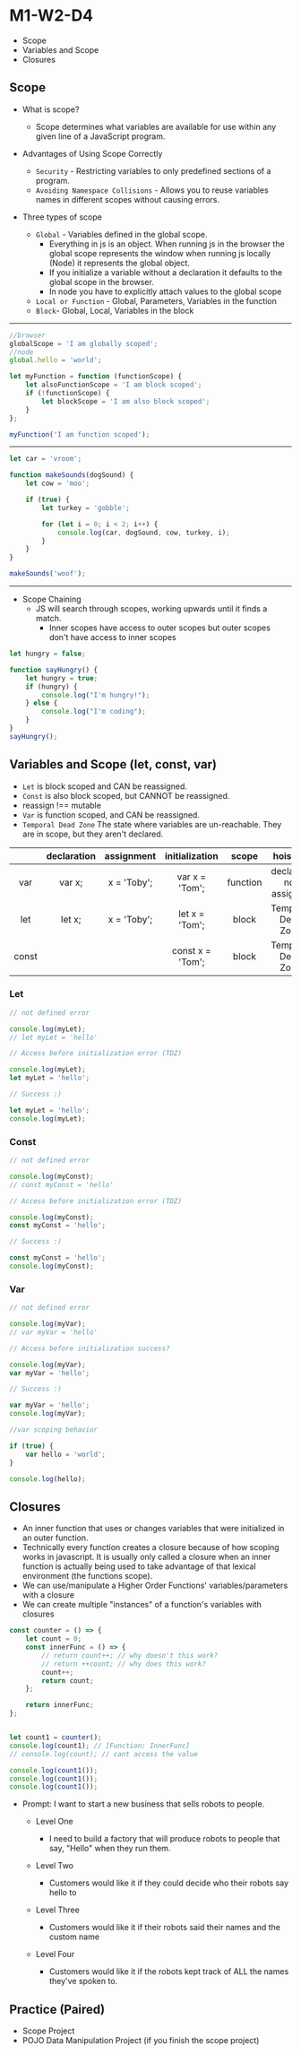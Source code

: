 # M1-W2-D4

-   Scope
-   Variables and Scope
-   Closures

## Scope

-   What is scope?

    -   Scope determines what variables are available for use within any given line of a JavaScript program.

-   Advantages of Using Scope Correctly

    -   `Security` - Restricting variables to only predefined sections of a program.
    -   `Avoiding Namespace Collisions` - Allows you to reuse variables names in different scopes without causing errors.

-   Three types of scope

    -   `Global` - Variables defined in the global scope.
        -   Everything in js is an object. When running js in the browser the global scope represents the window when running js locally (Node) it represents the global object.
        -   If you initialize a variable without a declaration it defaults to the global scope in the browser.
        -   In node you have to explicitly attach values to the global scope
    -   `Local or Function` - Global, Parameters, Variables in the function
    -   `Block`- Global, Local, Variables in the block

---

```js
//browser
globalScope = 'I am globally scoped';
//node
global.hello = 'world';

let myFunction = function (functionScope) {
    let alsoFunctionScope = 'I am block scoped';
    if (!functionScope) {
        let blockScope = 'I am also block scoped';
    }
};

myFunction('I am function scoped');
```

---

```js
let car = 'vroom';

function makeSounds(dogSound) {
    let cow = 'moo';

    if (true) {
        let turkey = 'gobble';

        for (let i = 0; i < 2; i++) {
            console.log(car, dogSound, cow, turkey, i);
        }
    }
}

makeSounds('woof');
```

---

-   Scope Chaining
    -   JS will search through scopes, working upwards until it finds a match.
        -   Inner scopes have access to outer scopes but outer scopes don't have access to inner scopes

```js
let hungry = false;

function sayHungry() {
    let hungry = true;
    if (hungry) {
        console.log("I'm hungry!");
    } else {
        console.log("I'm coding");
    }
}
sayHungry();
```

## Variables and Scope (let, const, var)

-   `Let` is block scoped and CAN be reassigned.
-   `Const` is also block scoped, but CANNOT be reassigned.
-   reassign !== mutable
-   `Var` is function scoped, and CAN be reassigned.
-   `Temporal Dead Zone` The state where variables are un-reachable. They are in scope, but they aren't declared.

|       | declaration | assignment  |  initialization  |  scope   |        hoisting        |
| :---: | :---------: | :---------: | :--------------: | :------: | :--------------------: |
|  var  |   var x;    | x = 'Toby'; |  var x = 'Tom';  | function | declared; not assigned |
|  let  |   let x;    | x = 'Toby'; |  let x = 'Tom';  |  block   |   Temporal Dead Zone   |
| const |             |             | const x = 'Tom'; |  block   |   Temporal Dead Zone   |

### Let

```js
// not defined error

console.log(myLet);
// let myLet = 'hello'
```

```js
// Access before initialization error (TDZ)

console.log(myLet);
let myLet = 'hello';
```

```js
// Success :)

let myLet = 'hello';
console.log(myLet);
```

### Const

```js
// not defined error

console.log(myConst);
// const myConst = 'hello'
```

```js
// Access before initialization error (TDZ)

console.log(myConst);
const myConst = 'hello';
```

```js
// Success :)

const myConst = 'hello';
console.log(myConst);
```

### Var

```js
// not defined error

console.log(myVar);
// var myVar = 'hello'
```

```js
// Access before initialization success?

console.log(myVar);
var myVar = 'hello';
```

```js
// Success :)

var myVar = 'hello';
console.log(myVar);
```

```js
//var scoping behavior

if (true) {
    var hello = 'world';
}

console.log(hello);
```

## Closures

-   An inner function that uses or changes variables that were initialized
    in an outer function.
-   Technically every function creates a closure because of how scoping works in javascript. It is usually only called a closure when an inner function is actually being used to take advantage of that lexical environment (the functions scope).
-   We can use/manipulate a Higher Order Functions' variables/parameters with a closure
-   We can create multiple "instances" of a function's variables with closures

```js
const counter = () => {
    let count = 0;
    const innerFunc = () => {
        // return count++; // why doesn't this work?
        // return ++count; // why does this work?
        count++;
        return count;
    };

    return innerFunc;
};


let count1 = counter();
console.log(count1); // [Function: InnerFunc]
// console.log(count); // cant access the value

console.log(count1());
console.log(count1());
console.log(count1());
```

-   Prompt: I want to start a new business that sells robots to people.

    -   Level One

        -   I need to build a factory that will produce robots to people that say, "Hello" when they run them.

    -   Level Two

        -   Customers would like it if they could decide who their robots say hello to

    -   Level Three

        -   Customers would like it if their robots said their names and the custom name

    -   Level Four
        -   Customers would like it if the robots kept track of ALL the names they've spoken to.

## Practice (Paired)

-   Scope Project
-   POJO Data Manipulation Project (if you finish the scope project)
